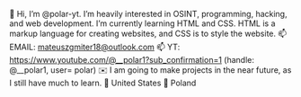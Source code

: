 👋 Hi, I’m @polar-yt.
I’m heavily interested in OSINT, programming, hacking, and web development.
I’m currently learning HTML and CSS. HTML is a markup language for creating websites, and CSS is to style the website.
📫 EMAIL: mateuszgmiter18@outlook.com
📫 YT: https://www.youtube.com/@__polar1?sub_confirmation=1 (handle: @__polar1, user= polar)
✉️ I am going to make projects in the near future, as I still have much to learn.
📍 United States
📌 Poland

<!---
polar-yt/polar-yt is a ✨ special ✨ repository because its `README.md` (this file) appears on your GitHub profile.
You can click the Preview link to take a look at your changes.
--->
